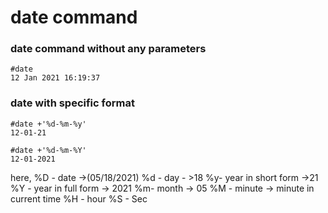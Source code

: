 # date command

### date command without any parameters
```
#date
12 Jan 2021 16:19:37
```

### date with specific format
```
#date +'%d-%m-%y'
12-01-21

#date +'%d-%m-%Y'
12-01-2021
```
here,
%D - date ->(05/18/2021)
%d - day - >18
%y- year in short form ->21
%Y - year in full form -> 2021
%m- month -> 05
%M - minute -> minute in current time
%H - hour
%S - Sec
